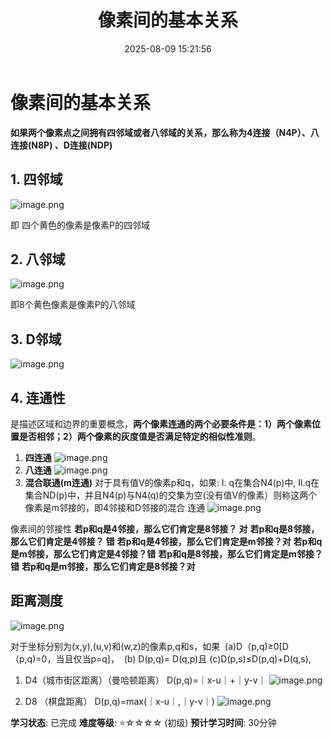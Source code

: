 ﻿---
title: 像素间的基本关系
date: 2025-08-09 15:21:56
tags:
  - 数字图像处理
categories:
  - 数字图像处理
  - 数字图像基础
  - 像素间的基本关系
cover: http://img.upoorcake.cn/upoorcake/006cn0osly1gx58b34twpj32ip1w1x3e.jpg
description:
---

# 像素间的基本关系

**如果两个像素点之间拥有四邻域或者八邻域的关系，那么称为4连接（N4P）、八连接(N8P) 、D连接(NDP)**

## 1. 四邻域

![image.png](http://img.upoorcake.cn/upoorcake/202508091537390.png)

即 四个黄色的像素是像素P的四邻域

## 2. 八邻域

![image.png](http://img.upoorcake.cn/upoorcake/202508091538001.png)

即8个黄色像素是像素P的八邻域

## 3. D邻域

![image.png](http://img.upoorcake.cn/upoorcake/202508091544436.png)


## 4. 连通性

是描述区域和边界的重要概念，**两个像素连通的两个必要条件是：1）两个像素位置是否相邻；2）两个像素的灰度值是否满足特定的相似性准则**。

1. **四连通** 
![image.png](http://img.upoorcake.cn/upoorcake/202508091542178.png)
2. **八连通**
![image.png](http://img.upoorcake.cn/upoorcake/202508091542453.png)
3. **混合联通(m连通)**
	对于具有值V的像素p和q，如果: I. q在集合N4(p)中, Il.q在集合ND(p)中，并且N4(p)与N4(q)的交集为空(没有值V的像素）则称这两个像素是m邻接的，即4邻接和D邻接的混合 连通
![image.png](http://img.upoorcake.cn/upoorcake/202508091547825.png)


像素间的邻接性
                **若p和q是4邻接，那么它们肯定是8邻接？	对**
                **若p和q是8邻接，那么它们肯定是4邻接？	错**
                **若p和q是4邻接，那么它们肯定是m邻接？对**
                **若p和q是m邻接，那么它们肯定是4邻接？错**
                **若p和q是8邻接，那么它们肯定是m邻接？错**
                **若p和q是m邻接，那么它们肯定是8邻接？对**


## 距离测度

![image.png](http://img.upoorcake.cn/upoorcake/202508091620517.png)


对于坐标分别为(x,y),(u,v)和(w,z)的像素p,q和s，如果 
(a)D（p,q)≥0[D（p,q)=0，当且仅当p=q]， 
(b) D(p,q)= D(q,p)且
(c)D(p,s)≤D(p,q)+D(q,s),

1. D4（城市街区距离）（曼哈顿距离）
	D(p,q)=｜x-u｜+｜y-v｜
	![image.png](http://img.upoorcake.cn/upoorcake/202508091621670.png)

2. D8 （棋盘距离）
	D(p,q)=max(｜x-u｜,｜y-v｜)
	![image.png](http://img.upoorcake.cn/upoorcake/202508091621228.png)

**学习状态**: 已完成
**难度等级**: ⭐☆☆☆☆ (初级)
**预计学习时间**: 30分钟

